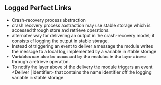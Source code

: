 Logged Perfect Links
---------------------
- Crash-recovery process abstraction
- crash recovery process abstraction may use stable storage which is accessed through store and retrieve operations.
- alternatve way for delivering an output in the crash-recovery model; it consists of logging the output in stable storage.
- Instead of triggering an event to deliver a message the module writes the message to a local log, implemented by a variable in stable storage
- Variables can also be accessed by the modules in the layer above through a retrieve operation.
- To notify the layer above of the delivery the module triggers an event <Deliver | identifier> that contains the name identifier off the logging variable in stable storage.